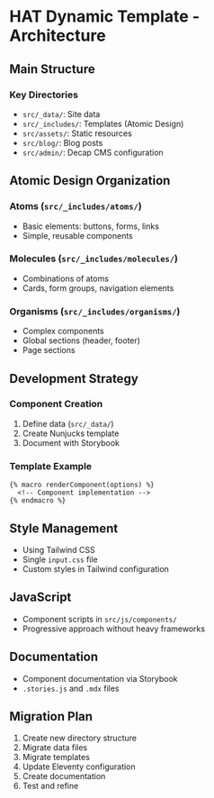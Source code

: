 # HAT Dynamic Template - Architecture

## Main Structure

### Key Directories

- `src/_data/`: Site data
- `src/_includes/`: Templates (Atomic Design)
- `src/assets/`: Static resources
- `src/blog/`: Blog posts
- `src/admin/`: Decap CMS configuration

## Atomic Design Organization

### Atoms (`src/_includes/atoms/`)

- Basic elements: buttons, forms, links
- Simple, reusable components

### Molecules (`src/_includes/molecules/`)

- Combinations of atoms
- Cards, form groups, navigation elements

### Organisms (`src/_includes/organisms/`)

- Complex components
- Global sections (header, footer)
- Page sections

## Development Strategy

### Component Creation

1. Define data (`src/_data/`)
2. Create Nunjucks template
3. Document with Storybook

### Template Example

```njk
{% macro renderComponent(options) %}
  <!-- Component implementation -->
{% endmacro %}
```

## Style Management

- Using Tailwind CSS
- Single `input.css` file
- Custom styles in Tailwind configuration

## JavaScript

- Component scripts in `src/js/components/`
- Progressive approach without heavy frameworks

## Documentation

- Component documentation via Storybook
- `.stories.js` and `.mdx` files

## Migration Plan

1. Create new directory structure
2. Migrate data files
3. Migrate templates
4. Update Eleventy configuration
5. Create documentation
6. Test and refine
